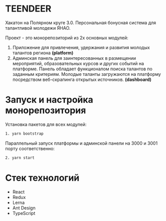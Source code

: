 # TEENDEER
Хакатон на Полярном круге 3.0. Персональная бонусная система для талантливой молодежи ЯНАО. 

Проект - это монорепозиторий из 2х основных модулей: 
  1. Приложение для привлечения, удержания и развития молодых талантов региона **(platform)**
  2. Админская панель для заинтересованных в размещении мероприятий, образовательных курсов и других событий на платформе. 
  Панель обладает функционалом поиска талантов по заданным критериям. Молодые таланты загружаются на платформу посредством веб-скрапинга открытых источников. **(dashboard)**
# Запуск и настройка монорепозитория
Установка пакетов для всех модулей:
```sh
1. yarn bootstrap
```
Параллельный запуск платформы и админской панели на 3000 и 3001 порту соответственно:
```sh
2. yarn start
```
# Стек технологий
- React
- Redux
- Lerna
- Ant Design
- TypeScript
